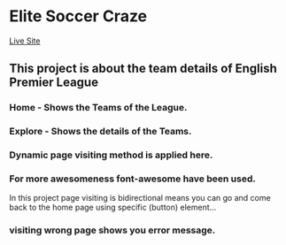 # Elite Soccer Craze 

[Live Site](https://youthful-hawking-c6635a.netlify.app/)


## This project is about the team details of English Premier League

### Home - Shows the Teams of the League.
### Explore - Shows the details of the Teams.
### Dynamic page visiting method is applied here.
### For more awesomeness font-awesome have been used.

In this project page visiting is bidirectional means you can go and come back to the home page using specific (button) element... 

### visiting wrong page shows you error message.



